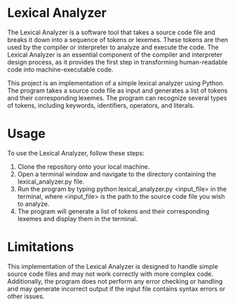 # Lexical Analyzer
The Lexical Analyzer is a software tool that takes a source code file and breaks it down into a sequence of tokens or lexemes. 
These tokens are then used by the compiler or interpreter to analyze and execute the code. The Lexical Analyzer is an essential component of the compiler and interpreter
design process, as it provides the first step in transforming human-readable code into machine-executable code.

This project is an implementation of a simple lexical analyzer using Python. The program takes a source code file as input and generates a list of tokens and their corresponding lexemes. The program can recognize several types of tokens, including keywords, identifiers, operators, and literals.

# Usage

To use the Lexical Analyzer, follow these steps:
1. Clone the repository onto your local machine.
2. Open a terminal window and navigate to the directory containing the lexical_analyzer.py file.
3. Run the program by typing python lexical_analyzer.py <input_file> in the terminal, where <input_file> is the path to the source code file you wish to analyze.
4. The program will generate a list of tokens and their corresponding lexemes and display them in the terminal.

# Limitations

This implementation of the Lexical Analyzer is designed to handle simple source code files and may not work correctly with more complex code. Additionally, the program does not perform any error checking or handling and may generate incorrect output if the input file contains syntax errors or other issues.
